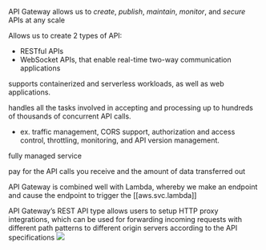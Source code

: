 
API Gateway allows us to *create*, *publish*, *maintain*, *monitor*, and *secure* APIs at any scale

Allows us to create 2 types of API:
- RESTful APIs
- WebSocket APIs, that enable real-time two-way communication applications

supports containerized and serverless workloads, as well as web applications.

handles all the tasks involved in accepting and processing up to hundreds of thousands of concurrent API calls.
- ex. traffic management, CORS support, authorization and access control, throttling, monitoring, and API version management.

fully managed service

pay for the API calls you receive and the amount of data transferred out

API Gateway is combined well with Lambda, whereby we make an endpoint and cause the endpoint to trigger the [[aws.svc.lambda]]

API Gateway’s REST API type allows users to setup HTTP proxy integrations, which can be used for forwarding incoming requests with different path patterns to different origin servers according to the API specifications
![](/assets/images/2021-12-07-12-18-22.png)

